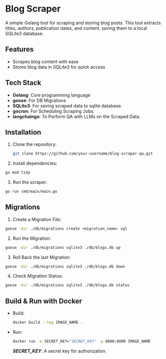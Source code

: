 # Blog Scraper

A simple Golang tool for scraping and storing blog posts. This tool extracts titles, authors, publication dates, and content, saving them to a local SQLite3 database.

## Features

- Scrapes blog content with ease
- Stores blog data in SQLite3 for quick access

## Tech Stack

- **Golang**: Core programming language
- **goose**: For DB Migrations
- **SQLite3**: For saving scraped data to sqlite database.
- **gocron**: For Scheduling Scraping Jobs.
- **langchaingo**: To Perform QA with LLMs on the Scraped Data.

## Installation

1. Clone the repository:
   ```bash
   git clone https://github.com/your-username/blog-scraper-qa.git
   ```

2. Install dependencies:
  ```bash
  go mod tidy
  ```

3. Run the scraper:
  ```bash
  go run cmd/main/main.go
  ```

## Migrations

1. Create a Migration File:
  ```bash
  goose -dir ./db/migrations create <migration_name> sql
  ```

2. Run the Migration:
  ```bash
  goose -dir ./db/migrations sqlite3 ./db/blogs.db up
  ```

3. Roll Back the last Migration:
  ```bash
  goose -dir ./db/migrations sqlite3 ./db/blogs.db down
  ```

4. Check Migration Status:
  ```bash
  goose -dir ./db/migrations sqlite3 ./db/blogs.db status
  ```


## Build & Run with Docker

- Build:
  ```bash
  docker build --tag IMAGE_NAME .
  ```

- Run:
  ```bash
  docker run -e SECRET_KEY="SECRET_KEY" -p 8000:8000 IMAGE_NAME
  ```

  ***SECRET_KEY***: A secret key for authorization.
